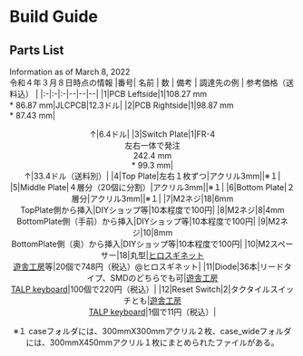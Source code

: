 # Build Guide

## Parts List
Information as of March 8, 2022<br>
令和４年３月８日時点の情報
|番号| 名前 | 数 | 備考 | 調達先の例 | 参考価格（送料込） |
|:-|:-|:-|--|--|--|
|1|PCB Leftside|1|108.27 mm<br>* 86.87 mm|JLCPCB|12.3ドル|
|2|PCB Rightside|1|98.87 mm<br>* 87.43 mm|<center>↑|6.4ドル|
|3|Switch Plate|1|FR-4<br>左右一体で発注<br>242.4 mm<br>* 99.3 mm|<center>↑|33.4ドル（送料別）|
|4|Top Plate|左右１枚ずつ|アクリル3mm||※１|
|5|Middle Plate|４層分（20個に分割）|アクリル3mm||※１|
|6|Bottom Plate|２層分|アクリル3mm||※１|
|7|M2ネジ|18|6mm<br>TopPlate側から挿入|DIYショップ等|10本程度で100円|
|8|M2ネジ|8|4mm<br>BottomPlate側（手前）から挿入|DIYショップ等|10本程度で100円|
|9|M2ネジ|10|8mm<br>BottomPlate側（奥）から挿入|DIYショップ等|10本程度で100円|
|10|M2スペーサー|18|丸型|[ヒロスギネット](https://www.hirosugi-net.co.jp/shop/default.aspx)<br>[遊舎工房](https://shop.yushakobo.jp)等|20個で748円（税込）@ヒロスギネット|
|11|Diode|36本|リードタイプ、SMDのどちらでも可|[遊舎工房](https://shop.yushakobo.jp)<br>[TALP keyboard](https://talpkeyboard.net)|100個で220円（税込）|
|12|Reset Switch|2|タクタイルスイッチとも|[遊舎工房](https://shop.yushakobo.jp)<br>[TALP keyboard](https://talpkeyboard.net)|1個で11円（税込）|




※１ caseフォルダには、300mmX300mmアクリル２枚、case_wideフォルダには、300mmX450mmアクリル１枚にまとめられたファイルがある。